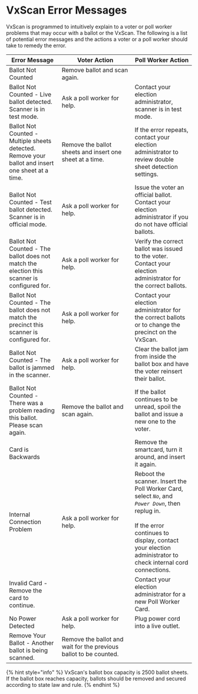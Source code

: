 # VxScan Error Messages

VxScan is programmed to intuitively explain to a voter or poll worker problems that may occur with a ballot or the VxScan.  The following is a list of potential error messages and the actions a voter or a poll worker should take to remedy the error.

<table><thead><tr><th>Error Message</th><th width="182">Voter Action</th><th>Poll Worker Action</th></tr></thead><tbody><tr><td>Ballot Not Counted</td><td>Remove ballot and scan again.</td><td></td></tr><tr><td>Ballot Not Counted - Live ballot detected. Scanner is in test mode.</td><td>Ask a poll worker for help.</td><td>Contact your election administrator, scanner is in test mode.</td></tr><tr><td>Ballot Not Counted - Multiple sheets detected. Remove your ballot and insert one sheet at a time. </td><td>Remove the ballot sheets and insert one sheet at a time.</td><td>If the error repeats, contact your election administrator to review double sheet detection settings. </td></tr><tr><td>Ballot Not Counted - Test ballot detected. Scanner is in official mode.</td><td>Ask a poll worker for help.</td><td>Issue the voter an official ballot. Contact your election administrator if you do not have official ballots.</td></tr><tr><td>Ballot Not Counted - The ballot does not match the election this scanner is configured for.</td><td>Ask a poll worker for help.</td><td>Verify the correct ballot was issued to the voter. Contact your election administrator for the correct ballots.</td></tr><tr><td>Ballot Not Counted - The ballot does not match the precinct this scanner is configured for.</td><td>Ask a poll worker for help.</td><td>Contact your election administrator for the correct ballots or to change the precinct on the VxScan.</td></tr><tr><td>Ballot Not Counted - The ballot is jammed in the scanner.</td><td>Ask a poll worker for help.</td><td>Clear the ballot jam from inside the ballot box and have the voter reinsert their ballot.</td></tr><tr><td>Ballot Not Counted - There was a problem reading this ballot. Please scan again.</td><td>Remove the ballot and scan again.</td><td>If the ballot continues to be unread, spoil the ballot and issue a new one to the voter.</td></tr><tr><td>Card is Backwards</td><td></td><td>Remove the smartcard, turn it around, and insert it again.</td></tr><tr><td>Internal Connection Problem</td><td>Ask a poll worker for help.</td><td>Reboot the scanner. Insert the Poll Worker Card, select <em><code>No</code></em>, and <em><code>Power Down</code></em>, then replug in.<br><br>If the error continues to display, contact your election administrator to check internal cord connections.</td></tr><tr><td>Invalid Card - Remove the card to continue. </td><td></td><td>Contact your election administrator for a new Poll Worker Card.</td></tr><tr><td>No Power Detected</td><td>Ask a poll worker for help.</td><td>Plug power cord into a live outlet.</td></tr><tr><td>Remove Your Ballot - Another ballot is being scanned.</td><td>Remove the ballot and wait for the previous ballot to be counted.</td><td></td></tr></tbody></table>



{% hint style="info" %}
VxScan's ballot box capacity is 2500 ballot sheets. If the ballot box reaches capacity, ballots should be removed and secured according to state law and rule.
{% endhint %}
